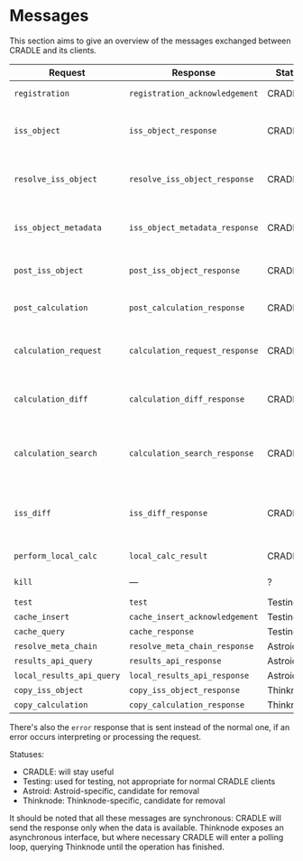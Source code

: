 # Messages
This section aims to give an overview of the messages exchanged between CRADLE and its clients.

Request                    | Response                        | Status     | Link                               | Synopsis
-------------------------- | ------------------------------- | ---------- | ----                               | --------
`registration`             | `registration_acknowledgement`  | CRADLE     |                                    | Register a client
`iss_object`               | `iss_object_response`           | CRADLE     | [Link](msg_iss_object.md)          | Retrieve data for an immutable object
`resolve_iss_object`       | `resolve_iss_object_response`   | CRADLE     |                                    | Convert a reference id to an immutable id; Testing?
`iss_object_metadata`      | `iss_object_metadata_response`  | CRADLE     | [Link](msg_iss_object_metadata.md) | Retrieve metadata for an immutable object
`post_iss_object`          | `post_iss_object_response`      | CRADLE     | [Link](msg_post_iss_object.md)     | Store an immutable object
`post_calculation`         | `post_calculation_response`     | CRADLE     | [Link](msg_post_calculation.md)    | Perform a calculation on Thinknode
`calculation_request`      | `calculation_request_response`  | CRADLE     | [Link](msg_calculation_request.md) | Convert a calculation id to a calculation descriptor
`calculation_diff`         | `calculation_diff_response`     | CRADLE     |                                    | Find the difference between two calculations
`calculation_search`       | `calculation_search_response`   | CRADLE     |                                    | Find the subcalculations calling a specified function
`iss_diff`                 | `iss_diff_response`             | CRADLE     |                                    | Find the difference between two immutable objects
`perform_local_calc`       | `local_calc_result`             | CRADLE     | [Link](msg_perform_local_calc.md)  | Perform a local calculation
`kill`                     | —                               | ?          |                                    | Kill the CRADLE server
`test`                     | `test`                          | Testing    |
`cache_insert`             | `cache_insert_acknowledgement`  | Testing    |
`cache_query`              | `cache_response`                | Testing    |
`resolve_meta_chain`       | `resolve_meta_chain_response`   | Astroid    |
`results_api_query`        | `results_api_response`          | Astroid    |
`local_results_api_query`  | `local_results_api_response`    | Astroid    |
`copy_iss_object`          | `copy_iss_object_response`      | Thinknode  |
`copy_calculation`         | `copy_calculation_response`     | Thinknode  |

There's also the `error` response that is sent instead of the normal one, if an error
occurs interpreting or processing the request.

Statuses:

* CRADLE: will stay useful
* Testing: used for testing, not appropriate for normal CRADLE clients
* Astroid: Astroid-specific, candidate for removal
* Thinknode: Thinknode-specific, candidate for removal

It should be noted that all these messages are synchronous: CRADLE will send
the response only when the data is available. Thinknode exposes an asynchronous interface,
but where necessary CRADLE will enter a polling loop, querying Thinknode until
the operation has finished.
